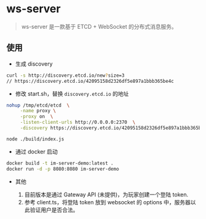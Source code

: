 ws-server
==========================

> ws-server 是一款基于 ETCD + WebSocket 的分布式消息服务。

## 使用

 * 生成 discovery

```bash
curl -s http://discovery.etcd.io/new?size=3
// https://discovery.etcd.io/42095158d2326df5e897a1bbb365be4c
```

 * 修改 start.sh，替换 `discovery.etcd.io` 的地址

``` bash
nohup /tmp/etcd/etcd  \
     -name proxy \
     -proxy on  \
     -listen-client-urls http://0.0.0.0:2370  \
     -discovery https://discovery.etcd.io/42095158d2326df5e897a1bbb365be4c >> /tmp/etcd/output.log 2>&1 & echo $! > run.pid

node ./build/index.js
```

 * 通过 docker 启动

``` bash
docker build -t im-server-demo:latest .
docker run -d -p 8080:8080 im-server-demo
```

 * 其他
 
    1. 目前版本是通过 Gateway API (未提供)，为玩家创建一个登陆 token.
    2. 参考 client.ts，将登陆 token 放到 websocket 的 options 中，服务器以此验证用户是否合法。
